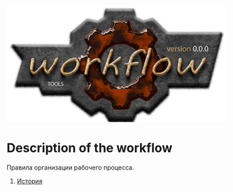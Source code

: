 [![logo](docs/logo.png)](docs/home.md "for developers")  

Description of the workflow
===========================
Правила организации рабочего процесса.


1) [История](docs/history.md)  

